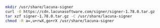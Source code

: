 ﻿```sh
mkdir /usr/share/lacuna-signer
curl -O https://cdn.lacunasoftware.com/signer/signer-1.78.0.tar.gz
tar xzf signer-1.78.0.tar.gz -C /usr/share/lacuna-signer
chmod -R a=,u+rwX,go+rX /usr/share/lacuna-signer
```
